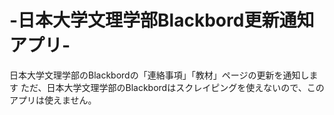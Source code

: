 # -日本大学文理学部Blackbord更新通知アプリ-
日本大学文理学部のBlackbordの「連絡事項」「教材」ページの更新を通知します
ただ、日本大学文理学部のBlackbordはスクレイピングを使えないので、このアプリは使えません。
